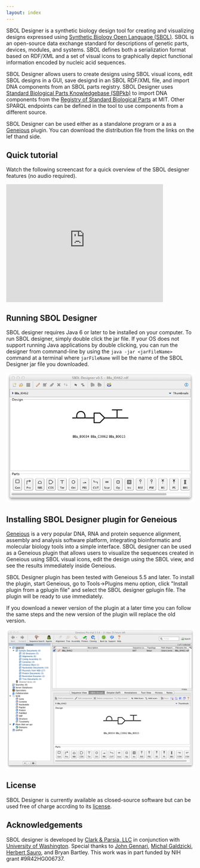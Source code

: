 ```yaml
---
layout: index
---
```


SBOL Designer is a synthetic biology design tool for creating and visualizing designs expressed using 
[Synthetic Biology Open Language (SBOL)](http://www.sbolstandard.org/). SBOL is an open-source data exchange 
standard for descriptions of genetic parts, devices, modules, and systems. SBOL defines both a serialization 
format based on RDF/XML and a set of visual icons to graphically depict functional information encoded by 
nucleic acid sequences.

SBOL Designer allows users to create designs using SBOL visual icons, edit SBOL designs in a GUI, save 
designd in an SBOL RDF/XML file, and import DNA components from an SBOL parts registry. SBOL Designer 
uses [Standard Biological Parts Knowledgebase (SBPkb)](https://sites.google.com/a/sbolstandard.org/sbol/libsbol/sbpkb)
to import DNA components from the [Registry of Standard Biological Parts](http://partsregistry.org/) at MIT.
Other SPARQL endpoints can be defined in the tool to use components from a different source.

SBOL Designer can be used either as a standalone program or a as a [Geneious](http://www.geneious.com/) plugin. 
You can download the distribution file from the links on the lef thand side.

## Quick tutorial

Watch the following screencast for a quick overview of the SBOL designer features (no audio required).

<iframe width="420" height="315" src="http://www.youtube.com/embed/57HbAhXjYyo" frameborder="0" align="middle" allowfullscreen></iframe>

<br>

## Running SBOL Designer

SBOL designer requires Java 6 or later to be installed on your computer. To run SBOL designer, 
simply double click the jar file. If your OS does not support running Java applications by
double clicking, you can run the designer from command-line by using the `java -jar <jarFileName>`
command at a terminal where `jarFileName` will be the name of the SBOL Designer jar file you
downloaded.

![designer](images/designer.png)
 
## Installing SBOL Designer plugin for Geneious

[Geneious](http://www.geneious.com/) is a very popular DNA, RNA and protein sequence alignment, assembly and analysis 
software platform, integrating bioinformatic and molecular biology tools into a simple interface. SBOL
designer can be used as a Geneious plugin that allows users to visualize the sequences created in Geneious
using SBOL visual icons, edit the design using the SBOL view, and see the results immediately inside
Geneious.

SBOL Designer plugin has been tested with Geneious 5.5 and later. To install the plugin, start
Geneious, go to Tools->Plugins menu option, click "Install plugin from a gplugin file" and select 
the SBOL designer gplugin file. The plugin will be ready to use immediately.

If you download a newer version of the plugin at a later time you can follow the same steps and
the new version of the plugin will replace the old version.

![geneious](images/geneious.png)

## License

SBOL Designer is currently available as closed-source software but can be used free of charge accrding to its
[license](https://github.com/clarkparsia/sbol/blob/master/LICENSE.txt).  

## Acknowledgements

SBOL designer is developed by [Clark & Parsia, LLC](http://clarkparsia.com) in conjunction 
with [University of Washington](http://www.washington.edu). Special thanks to 
[John Gennari](http://faculty.washington.edu/gennari/), [Michal Galdzicki](http://faculty.washington.edu/mgaldzic/),
[Herbert Sauro](http://depts.washington.edu/bioe/people/core/sauro.html), and Bryan Bartley.
This work was in part funded by NIH grant #9R42HG006737.

